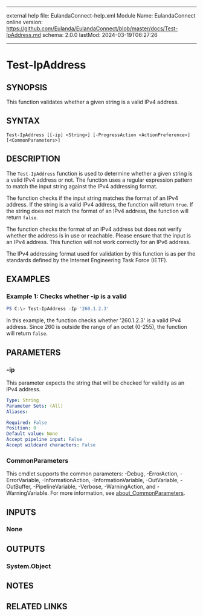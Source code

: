 ﻿---

external help file: EulandaConnect-help.xml
Module Name: EulandaConnect
online version: https://github.com/Eulanda/EulandaConnect/blob/master/docs/Test-IpAddress.md
schema: 2.0.0
lastMod: 2024-03-19T06:27:26

---


# Test-IpAddress

## SYNOPSIS
This function validates whether a given string is a valid IPv4 address.

## SYNTAX

```
Test-IpAddress [[-ip] <String>] [-ProgressAction <ActionPreference>] [<CommonParameters>]
```

## DESCRIPTION
The `Test-IpAddress` function is used to determine whether a given string is a valid IPv4 address or not. The function uses a regular expression pattern to match the input string against the IPv4 addressing format.

The function checks if the input string matches the format of an IPv4 address. If the string is a valid IPv4 address, the function will return `true`. If the string does not match the format of an IPv4 address, the function will return `false`.

The function checks the format of an IPv4 address but does not verify whether the address is in use or reachable. Please ensure that the input is an IPv4 address. This function will not work correctly for an IPv6 address.

The IPv4 addressing format used for validation by this function is as per the standards defined by the Internet Engineering Task Force (IETF).

## EXAMPLES

### Example 1: Checks whether -ip is a valid
```powershell
PS C:\> Test-IpAddress -Ip '260.1.2.3'
```

In this example, the function checks whether '260.1.2.3' is a valid IPv4 address. Since 260 is outside the range of an octet (0-255), the function will return `false`.

## PARAMETERS

### -ip
This parameter expects the string that will be checked for validity as an IPv4 address.

```yaml
Type: String
Parameter Sets: (All)
Aliases:

Required: False
Position: 0
Default value: None
Accept pipeline input: False
Accept wildcard characters: False
```


### CommonParameters
This cmdlet supports the common parameters: -Debug, -ErrorAction, -ErrorVariable, -InformationAction, -InformationVariable, -OutVariable, -OutBuffer, -PipelineVariable, -Verbose, -WarningAction, and -WarningVariable. For more information, see [about_CommonParameters](http://go.microsoft.com/fwlink/?LinkID=113216).

## INPUTS

### None

## OUTPUTS

### System.Object
## NOTES

## RELATED LINKS

